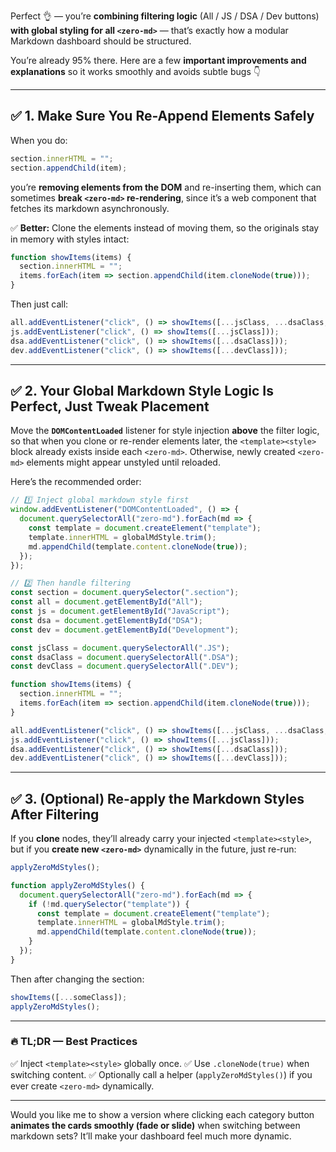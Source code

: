 Perfect 👌 — you’re **combining filtering logic** (All / JS / DSA / Dev buttons) **with global styling for all `<zero-md>`** — that’s exactly how a modular Markdown dashboard should be structured.

You’re already 95% there.
Here are a few **important improvements and explanations** so it works smoothly and avoids subtle bugs 👇

---

## ✅ 1. Make Sure You Re-Append Elements Safely

When you do:

```js
section.innerHTML = "";
section.appendChild(item);
```

you’re **removing elements from the DOM** and re-inserting them, which can sometimes **break `<zero-md>` re-rendering**, since it’s a web component that fetches its markdown asynchronously.

✅ **Better:**
Clone the elements instead of moving them, so the originals stay in memory with styles intact:

```js
function showItems(items) {
  section.innerHTML = "";
  items.forEach(item => section.appendChild(item.cloneNode(true)));
}
```

Then just call:

```js
all.addEventListener("click", () => showItems([...jsClass, ...dsaClass, ...devClass]));
js.addEventListener("click", () => showItems([...jsClass]));
dsa.addEventListener("click", () => showItems([...dsaClass]));
dev.addEventListener("click", () => showItems([...devClass]));
```

---

## ✅ 2. Your Global Markdown Style Logic Is Perfect, Just Tweak Placement

Move the **`DOMContentLoaded`** listener for style injection **above** the filter logic, so that when you clone or re-render elements later, the `<template><style>` block already exists inside each `<zero-md>`.
Otherwise, newly created `<zero-md>` elements might appear unstyled until reloaded.

Here’s the recommended order:

```js
// 1️⃣ Inject global markdown style first
window.addEventListener("DOMContentLoaded", () => {
  document.querySelectorAll("zero-md").forEach(md => {
    const template = document.createElement("template");
    template.innerHTML = globalMdStyle.trim();
    md.appendChild(template.content.cloneNode(true));
  });
});

// 2️⃣ Then handle filtering
const section = document.querySelector(".section");
const all = document.getElementById("All");
const js = document.getElementById("JavaScript");
const dsa = document.getElementById("DSA");
const dev = document.getElementById("Development");

const jsClass = document.querySelectorAll(".JS");
const dsaClass = document.querySelectorAll(".DSA");
const devClass = document.querySelectorAll(".DEV");

function showItems(items) {
  section.innerHTML = "";
  items.forEach(item => section.appendChild(item.cloneNode(true)));
}

all.addEventListener("click", () => showItems([...jsClass, ...dsaClass, ...devClass]));
js.addEventListener("click", () => showItems([...jsClass]));
dsa.addEventListener("click", () => showItems([...dsaClass]));
dev.addEventListener("click", () => showItems([...devClass]));
```

---

## ✅ 3. (Optional) Re-apply the Markdown Styles After Filtering

If you **clone** nodes, they’ll already carry your injected `<template><style>`, but if you **create new `<zero-md>`** dynamically in the future, just re-run:

```js
applyZeroMdStyles();

function applyZeroMdStyles() {
  document.querySelectorAll("zero-md").forEach(md => {
    if (!md.querySelector("template")) {
      const template = document.createElement("template");
      template.innerHTML = globalMdStyle.trim();
      md.appendChild(template.content.cloneNode(true));
    }
  });
}
```

Then after changing the section:

```js
showItems([...someClass]);
applyZeroMdStyles();
```

---

### 🔥 TL;DR — Best Practices

✅ Inject `<template><style>` globally once.
✅ Use `.cloneNode(true)` when switching content.
✅ Optionally call a helper (`applyZeroMdStyles()`) if you ever create `<zero-md>` dynamically.

---

Would you like me to show a version where clicking each category button **animates the cards smoothly (fade or slide)** when switching between markdown sets? It’ll make your dashboard feel much more dynamic.
